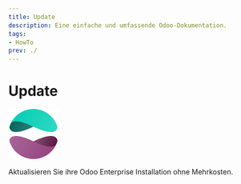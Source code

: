 ```yaml
---
title: Update
description: Eine einfache und umfassende Odoo-Dokumentation.
tags:
- HowTo
prev: ./
---
```

# Update
![icons_odoo_website_enterprise](assets/icons_odoo_website_enterprise.png)

Aktualisieren Sie ihre Odoo Enterprise Installation ohne Mehrkosten.